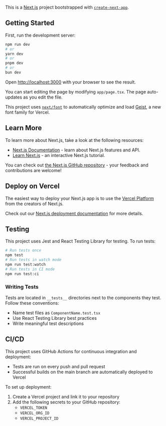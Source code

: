 This is a [Next.js](https://nextjs.org) project bootstrapped with [`create-next-app`](https://nextjs.org/docs/app/api-reference/cli/create-next-app).

## Getting Started

First, run the development server:

```bash
npm run dev
# or
yarn dev
# or
pnpm dev
# or
bun dev
```

Open [http://localhost:3000](http://localhost:3000) with your browser to see the result.

You can start editing the page by modifying `app/page.tsx`. The page auto-updates as you edit the file.

This project uses [`next/font`](https://nextjs.org/docs/app/building-your-application/optimizing/fonts) to automatically optimize and load [Geist](https://vercel.com/font), a new font family for Vercel.

## Learn More

To learn more about Next.js, take a look at the following resources:

- [Next.js Documentation](https://nextjs.org/docs) - learn about Next.js features and API.
- [Learn Next.js](https://nextjs.org/learn) - an interactive Next.js tutorial.

You can check out [the Next.js GitHub repository](https://github.com/vercel/next.js) - your feedback and contributions are welcome!

## Deploy on Vercel

The easiest way to deploy your Next.js app is to use the [Vercel Platform](https://vercel.com/new?utm_medium=default-template&filter=next.js&utm_source=create-next-app&utm_campaign=create-next-app-readme) from the creators of Next.js.

Check out our [Next.js deployment documentation](https://nextjs.org/docs/app/building-your-application/deploying) for more details.

## Testing

This project uses Jest and React Testing Library for testing. To run tests:

```bash
# Run tests once
npm test
# Run tests in watch mode
npm run test:watch
# Run tests in CI mode
npm run test:ci
```

### Writing Tests

Tests are located in `__tests__` directories next to the components they test. Follow these conventions:

- Name test files as `ComponentName.test.tsx`
- Use React Testing Library best practices
- Write meaningful test descriptions

## CI/CD

This project uses GitHub Actions for continuous integration and deployment:

- Tests are run on every push and pull request
- Successful builds on the main branch are automatically deployed to Vercel

To set up deployment:

1. Create a Vercel project and link it to your repository
2. Add the following secrets to your GitHub repository:
   - `VERCEL_TOKEN`
   - `VERCEL_ORG_ID`
   - `VERCEL_PROJECT_ID`
